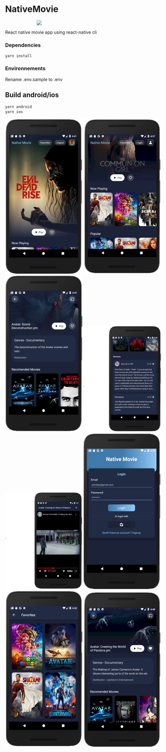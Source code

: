 # NativeMovie

<img  style="display: block; margin: 0 auto" src="https://github.com/leonlogli/NativeMovie/blob/main/screenshots/demo.gif?raw=true" heigth=300 width=300 />

React native movie app using react-native cli

### Dependencies

```
yarn install
```

### Environnements

Rename .env.sample to .env

## Build android/ios

```
yarn android
yarn ios
```

<img src="https://github.com/leonlogli/NativeMovie/blob/main/screenshots/home.png?raw=true" width=250 /> <img src="https://github.com/leonlogli/NativeMovie/blob/main/screenshots/homeMovies.png?raw=true" width=250 /> <img src="https://github.com/leonlogli/NativeMovie/blob/main/screenshots/details.png?raw=true" width=250 /> <img src="https://github.com/leonlogli/NativeMovie/blob/main/screenshots/reviews.png?raw=true" width=250 /> <img src="https://github.com/leonlogli/NativeMovie/blob/main/screenshots/player.png?raw=true" width=250 /> <img src="https://github.com/leonlogli/NativeMovie/blob/main/screenshots/login.png?raw=true" width=250 /> <img src="https://github.com/leonlogli/NativeMovie/blob/main/screenshots/favorite.png?raw=true" width=250 /> <img src="https://github.com/leonlogli/NativeMovie/blob/main/screenshots/detailsFavorite.png?raw=true" width=250 />
